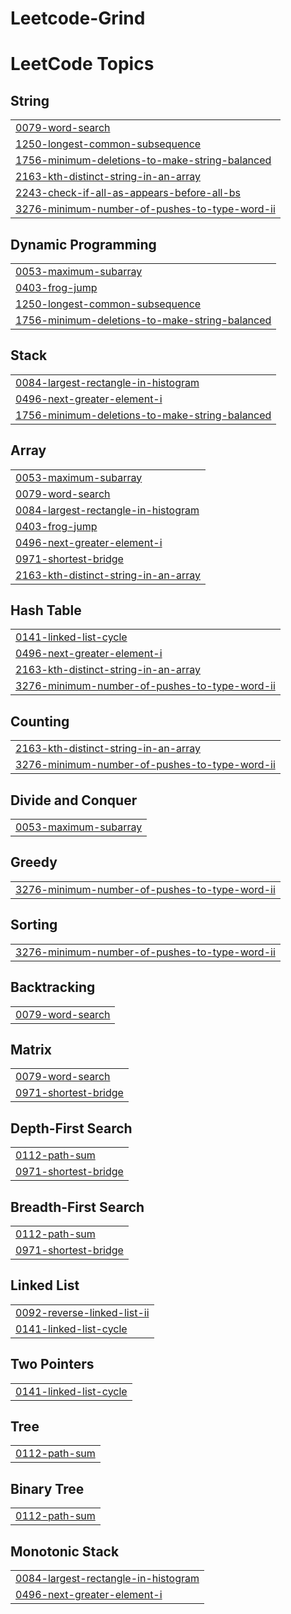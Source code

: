 # Leetcode-Grind
<!---LeetCode Topics Start-->
# LeetCode Topics
## String
|  |
| ------- |
| [0079-word-search](https://github.com/codiac1/LeetCode-Grind/tree/master/0079-word-search) |
| [1250-longest-common-subsequence](https://github.com/codiac1/LeetCode-Grind/tree/master/1250-longest-common-subsequence) |
| [1756-minimum-deletions-to-make-string-balanced](https://github.com/codiac1/LeetCode-Grind/tree/master/1756-minimum-deletions-to-make-string-balanced) |
| [2163-kth-distinct-string-in-an-array](https://github.com/codiac1/LeetCode-Grind/tree/master/2163-kth-distinct-string-in-an-array) |
| [2243-check-if-all-as-appears-before-all-bs](https://github.com/codiac1/LeetCode-Grind/tree/master/2243-check-if-all-as-appears-before-all-bs) |
| [3276-minimum-number-of-pushes-to-type-word-ii](https://github.com/codiac1/LeetCode-Grind/tree/master/3276-minimum-number-of-pushes-to-type-word-ii) |
## Dynamic Programming
|  |
| ------- |
| [0053-maximum-subarray](https://github.com/codiac1/LeetCode-Grind/tree/master/0053-maximum-subarray) |
| [0403-frog-jump](https://github.com/codiac1/LeetCode-Grind/tree/master/0403-frog-jump) |
| [1250-longest-common-subsequence](https://github.com/codiac1/LeetCode-Grind/tree/master/1250-longest-common-subsequence) |
| [1756-minimum-deletions-to-make-string-balanced](https://github.com/codiac1/LeetCode-Grind/tree/master/1756-minimum-deletions-to-make-string-balanced) |
## Stack
|  |
| ------- |
| [0084-largest-rectangle-in-histogram](https://github.com/codiac1/LeetCode-Grind/tree/master/0084-largest-rectangle-in-histogram) |
| [0496-next-greater-element-i](https://github.com/codiac1/LeetCode-Grind/tree/master/0496-next-greater-element-i) |
| [1756-minimum-deletions-to-make-string-balanced](https://github.com/codiac1/LeetCode-Grind/tree/master/1756-minimum-deletions-to-make-string-balanced) |
## Array
|  |
| ------- |
| [0053-maximum-subarray](https://github.com/codiac1/LeetCode-Grind/tree/master/0053-maximum-subarray) |
| [0079-word-search](https://github.com/codiac1/LeetCode-Grind/tree/master/0079-word-search) |
| [0084-largest-rectangle-in-histogram](https://github.com/codiac1/LeetCode-Grind/tree/master/0084-largest-rectangle-in-histogram) |
| [0403-frog-jump](https://github.com/codiac1/LeetCode-Grind/tree/master/0403-frog-jump) |
| [0496-next-greater-element-i](https://github.com/codiac1/LeetCode-Grind/tree/master/0496-next-greater-element-i) |
| [0971-shortest-bridge](https://github.com/codiac1/LeetCode-Grind/tree/master/0971-shortest-bridge) |
| [2163-kth-distinct-string-in-an-array](https://github.com/codiac1/LeetCode-Grind/tree/master/2163-kth-distinct-string-in-an-array) |
## Hash Table
|  |
| ------- |
| [0141-linked-list-cycle](https://github.com/codiac1/LeetCode-Grind/tree/master/0141-linked-list-cycle) |
| [0496-next-greater-element-i](https://github.com/codiac1/LeetCode-Grind/tree/master/0496-next-greater-element-i) |
| [2163-kth-distinct-string-in-an-array](https://github.com/codiac1/LeetCode-Grind/tree/master/2163-kth-distinct-string-in-an-array) |
| [3276-minimum-number-of-pushes-to-type-word-ii](https://github.com/codiac1/LeetCode-Grind/tree/master/3276-minimum-number-of-pushes-to-type-word-ii) |
## Counting
|  |
| ------- |
| [2163-kth-distinct-string-in-an-array](https://github.com/codiac1/LeetCode-Grind/tree/master/2163-kth-distinct-string-in-an-array) |
| [3276-minimum-number-of-pushes-to-type-word-ii](https://github.com/codiac1/LeetCode-Grind/tree/master/3276-minimum-number-of-pushes-to-type-word-ii) |
## Divide and Conquer
|  |
| ------- |
| [0053-maximum-subarray](https://github.com/codiac1/LeetCode-Grind/tree/master/0053-maximum-subarray) |
## Greedy
|  |
| ------- |
| [3276-minimum-number-of-pushes-to-type-word-ii](https://github.com/codiac1/LeetCode-Grind/tree/master/3276-minimum-number-of-pushes-to-type-word-ii) |
## Sorting
|  |
| ------- |
| [3276-minimum-number-of-pushes-to-type-word-ii](https://github.com/codiac1/LeetCode-Grind/tree/master/3276-minimum-number-of-pushes-to-type-word-ii) |
## Backtracking
|  |
| ------- |
| [0079-word-search](https://github.com/codiac1/LeetCode-Grind/tree/master/0079-word-search) |
## Matrix
|  |
| ------- |
| [0079-word-search](https://github.com/codiac1/LeetCode-Grind/tree/master/0079-word-search) |
| [0971-shortest-bridge](https://github.com/codiac1/LeetCode-Grind/tree/master/0971-shortest-bridge) |
## Depth-First Search
|  |
| ------- |
| [0112-path-sum](https://github.com/codiac1/LeetCode-Grind/tree/master/0112-path-sum) |
| [0971-shortest-bridge](https://github.com/codiac1/LeetCode-Grind/tree/master/0971-shortest-bridge) |
## Breadth-First Search
|  |
| ------- |
| [0112-path-sum](https://github.com/codiac1/LeetCode-Grind/tree/master/0112-path-sum) |
| [0971-shortest-bridge](https://github.com/codiac1/LeetCode-Grind/tree/master/0971-shortest-bridge) |
## Linked List
|  |
| ------- |
| [0092-reverse-linked-list-ii](https://github.com/codiac1/LeetCode-Grind/tree/master/0092-reverse-linked-list-ii) |
| [0141-linked-list-cycle](https://github.com/codiac1/LeetCode-Grind/tree/master/0141-linked-list-cycle) |
## Two Pointers
|  |
| ------- |
| [0141-linked-list-cycle](https://github.com/codiac1/LeetCode-Grind/tree/master/0141-linked-list-cycle) |
## Tree
|  |
| ------- |
| [0112-path-sum](https://github.com/codiac1/LeetCode-Grind/tree/master/0112-path-sum) |
## Binary Tree
|  |
| ------- |
| [0112-path-sum](https://github.com/codiac1/LeetCode-Grind/tree/master/0112-path-sum) |
## Monotonic Stack
|  |
| ------- |
| [0084-largest-rectangle-in-histogram](https://github.com/codiac1/LeetCode-Grind/tree/master/0084-largest-rectangle-in-histogram) |
| [0496-next-greater-element-i](https://github.com/codiac1/LeetCode-Grind/tree/master/0496-next-greater-element-i) |
<!---LeetCode Topics End-->